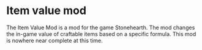 # Item value mod
The Item Value Mod is a mod for the game Stonehearth.  The mod changes the in-game value of craftable items based on a specific formula.  This mod is nowhere near complete at this time.
